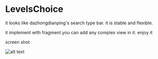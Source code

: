 LevelsChoice
============

it looks like dazhongdianping's search type bar. it is stable and flexible.

it implement with fragment.you can add any complex view in it. enjoy it 

screen shot

![alt text](https://raw.githubusercontent.com/microjixl/LevelsChoice/master/screen_shot.gif)
